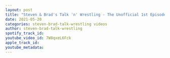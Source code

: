 ```yaml
---
layout: post
title: "Steven & Brad's Talk 'n' Wrestling - The Unofficial 1st Episode"
date: 2021-05-20
categories: steven-brad-talk-wrestling videos
author: steven-brad-talk-wrestling
spotify_track_id: 
youtube_video_id: 7W8qxeL6Fck
apple_track_id: 
youtube_metadata: 
---
```

